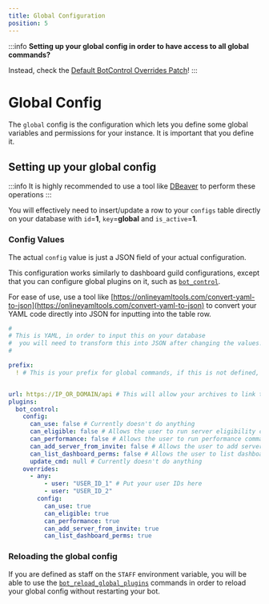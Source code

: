 ```yaml
---
title: Global Configuration
position: 5
---
```


:::info
**Setting up your global config in order to have access to all global commands?**

Instead, check the [Default BotControl Overrides Patch](../patch/default-bc-overrides.md)!
:::

# Global Config

The `global` config is the configuration which lets you define some global variables and permissions for your instance.
It is important that you define it.

## Setting up your global config

:::info
It is highly recommended to use a tool like [DBeaver](https://dbeaver.io/download/) to perform these operations
:::

You will effectively need to insert/update a row to your `configs` table directly on your database with `id`=**1**, `key`=**global** and `is_active`=**1**.

### Config Values

The actual `config` value is just a JSON field of your actual configuration.

This configuration works similarly to dashboard guild configurations, except that you can configure global plugins on it, such as [`bot_control`](./bot-control.md).

For ease of use, use a tool like [https://onlineyamltools.com/convert-yaml-to-json](https://onlineyamltools.com/convert-yaml-to-json) to convert your YAML code directly into JSON for inputting into the table row.

```yaml
#
# This is YAML, in order to input this on your database
#  you will need to transform this into JSON after changing the values!
#

prefix:
  ! # This is your prefix for global commands, if this is not defined, the default prefix is @bot-mention


url: https://IP_OR_DOMAIN/api # This will allow your archives to link to a URL
plugins:
  bot_control:
    config:
      can_use: false # Currently doesn't do anything
      can_eligible: false # Allows the user to run server eligibility commands
      can_performance: false # Allows the user to run performance commands
      can_add_server_from_invite: false # Allows the user to add servers based on eligibility checks of a invite URL
      can_list_dashboard_perms: false # Allows the user to list dashboard permissions for a guild
      update_cmd: null # Currently doesn't do anything
    overrides:
      - any:
          - user: "USER_ID_1" # Put your user IDs here
          - user: "USER_ID_2"
        config:
          can_use: true
          can_eligible: true
          can_performance: true
          can_add_server_from_invite: true
          can_list_dashboard_perms: true
```

### Reloading the global config

If you are defined as staff on the `STAFF` environment variable, you will be able to use the [`bot_reload_global_plugins`](./bot-control.md#bot-reload-global-plugins) commands in order to reload your global config without restarting your bot.
